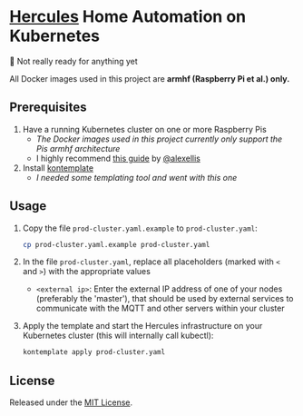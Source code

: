 # [Hercules](https://github.com/RandomByte/hercules) Home Automation on Kubernetes

🚧 Not really ready for anything yet

All Docker images used in this project are **armhf (Raspberry Pi et al.) only.**


## Prerequisites
1. Have a running Kubernetes cluster on one or more Raspberry Pis
	- *The Docker images used in this project currently only support the Pis armhf architecture*
	- I highly recommend [this guide](https://gist.github.com/alexellis/fdbc90de7691a1b9edb545c17da2d975) by [@alexellis](https://github.com/alexellis)
1. Install [kontemplate](https://github.com/tazjin/kontemplate)
	- *I needed some templating tool and went with this one*

## Usage
1. Copy the file `prod-cluster.yaml.example` to `prod-cluster.yaml`:  
	```sh
	cp prod-cluster.yaml.example prod-cluster.yaml
	```
1. In the file `prod-cluster.yaml`, replace all placeholders (marked with `<` and `>`) with the appropriate values
	- `<external ip>`: Enter the external IP address of one of your nodes (preferably the 'master'), that should be used by external services to communicate with the MQTT and other servers within your cluster

1. Apply the template and start the Hercules infrastructure on your Kubernetes cluster (this will internally call kubectl):
	```sh
	kontemplate apply prod-cluster.yaml
	```

## License
Released under the [MIT License](https://opensource.org/licenses/MIT).
